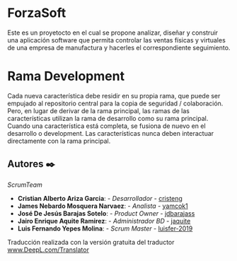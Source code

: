 # ForzaSoft
Este es un proyetocto en el cual se propone analizar, diseñar y construir una aplicación software que permita controlar las ventas físicas y virtuales de una empresa de manufactura y hacerles el correspondiente seguimiento.

# Rama Development

Cada nueva característica debe residir en su propia rama, que puede ser empujado al repositorio central para la copia de seguridad / colaboración. Pero, en lugar de derivar de la rama principal, las ramas de las características utilizan la rama de desarrollo como su rama principal. Cuando una característica está completa, se fusiona de nuevo en el desarrollo o development. Las características nunca deben interactuar directamente con la rama principal.

## Autores ✒️

_ScrumTeam_

- **Cristian Alberto Ariza Garcia**: - _Desarrollador_ - [cristeng](https://github.com/cristeng)
- **James Nebardo Mosquera Narvaez**: - _Analista_ - [yamcok1](https://github.com/yamcok1)
- **José De Jesús Barajas Sotelo**: - _Product Owner_ - [jdbarajass](https://github.com/jdbarajass)
- **Jairo Enrique Aquite Ramirez**: - _Administrador BD_ - [jaquite](https://github.com/jaquite)
- **Luis Fernando Yepes Molina**: - _Scrum Master_ - [luisfer-2019](https://github.com/luisfer-2019)

Traducción realizada con la versión gratuita del traductor www.DeepL.com/Translator
